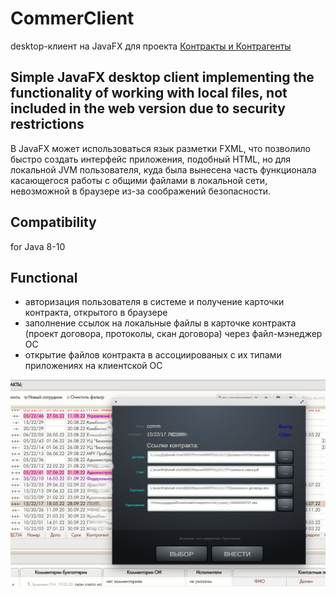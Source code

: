 # CommerClient
desktop-клиент на JavaFX для проекта [Контракты и Контрагенты](https://github.com/SergePauli/CRM_Java)

## Simple JavaFX desktop client implementing the functionality of working with local files, not included in the web version due to security restrictions
В JavaFX может использоваться язык разметки FXML, что позволило быстро создать интерфейс приложения,
подобный HTML, но для локальной JVM пользователя, куда была вынесена часть функционала касающегося работы с общими файлами в локальной сети, невозможной в браузере из-за соображений безопасности. 

## Compatibility
for  Java 8-10

## Functional
 * авторизация пользователя в системе и получение карточки контракта, открытого в браузере 
 * заполнение ссылок на локальные файлы в карточке контракта (проект договора, протоколы, скан договора) через файл-мэнеджер ОС 
 * открытие файлов контракта в ассоциированых с их типами приложениях на клиентской ОС

 ![скрин](https://github.com/SergePauli/CommerClient/blob/master/scrn.jpeg "Вид карточки CommerClient")

